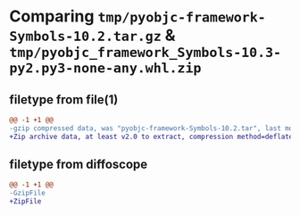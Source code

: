 # Comparing `tmp/pyobjc-framework-Symbols-10.2.tar.gz` & `tmp/pyobjc_framework_Symbols-10.3-py2.py3-none-any.whl.zip`

## filetype from file(1)

```diff
@@ -1 +1 @@
-gzip compressed data, was "pyobjc-framework-Symbols-10.2.tar", last modified: Sat Mar  9 11:08:37 2024, max compression
+Zip archive data, at least v2.0 to extract, compression method=deflate
```

## filetype from diffoscope

```diff
@@ -1 +1 @@
-GzipFile
+ZipFile
```

